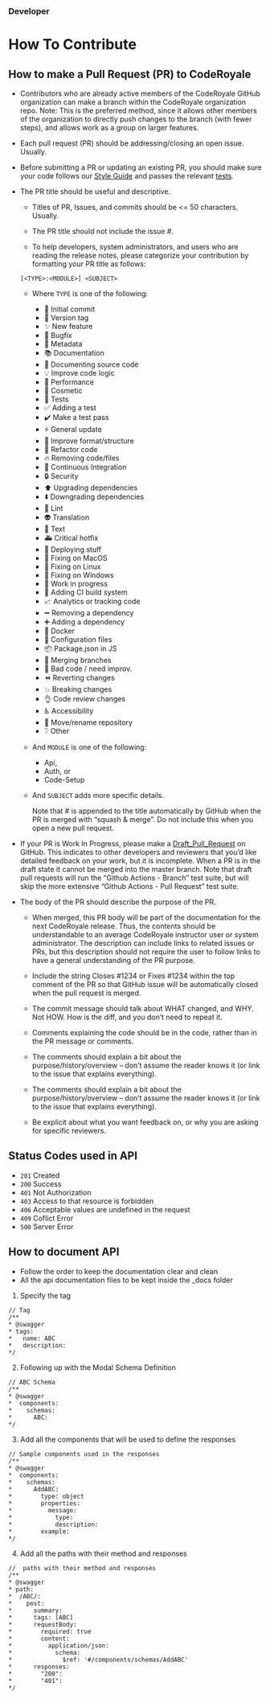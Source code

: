 ### Developer

# How To Contribute

## How to make a Pull Request (PR) to CodeRoyale

- Contributors who are already active members of the CodeRoyale GitHub organization can make a branch within the CodeRoyale organization repo. Note: This is the preferred method, since it allows other members of the organization to directly push changes to the branch (with fewer steps), and allows work as a group on larger features.

- Each pull request (PR) should be addressing/closing an open issue. Usually.

- Before submitting a PR or updating an existing PR, you should make sure your code follows our [Style Guide](https://github.com/CodeRoyale/codeRoyale-api) and passes the relevant [tests](https://github.com/CodeRoyale/codeRoyale-api).

- The PR title should be useful and descriptive.

  - Titles of PR, Issues, and commits should be <= 50 characters. Usually.

  - The PR title should not include the issue #.

  - To help developers, system administrators, and users who are reading the release notes, please categorize your contribution by formatting your PR title as follows:

  ```
  [<TYPE>:<MODULE>] <SUBJECT>
  ```

  - Where `TYPE` is one of the following:

    - 🎉 Initial commit
    - 🔖 Version tag
    - ✨ New feature
    - 🐛 Bugfix
    - 📇 Metadata
    - 📚 Documentation
    - 📗 Documenting source code
    - 💡 Improve code logic
    - 🐎 Performance
    - 💄 Cosmetic
    - 🚨 Tests
    - ✅ Adding a test
    - ✔️ Make a test pass
    - ⚡ General update
    - 🎨 Improve format/structure
    - 🔨 Refactor code
    - 🔥 Removing code/files
    - 💚 Continuous Integration
    - 🔒 Security
    - ⬆️ Upgrading dependencies
    - ⬇️ Downgrading dependencies
    - 👕 Lint
    - 👽 Translation
    - 📝 Text
    - 🚑 Critical hotfix
    - 🚀 Deploying stuff
    - 🍎 Fixing on MacOS
    - 🐧 Fixing on Linux
    - 🏁 Fixing on Windows
    - 🚧 Work in progress
    - 👷 Adding CI build system
    - 📈 Analytics or tracking code
    - ➖ Removing a dependency
    - ➕ Adding a dependency
    - 🐳 Docker
    - 🔧 Configuration files
    - 📦 Package.json in JS
    - 🔀 Merging branches
    - 💩 Bad code / need improv.
    - ⏪ Reverting changes
    - 💥 Breaking changes
    - 👌 Code review changes
    - ♿ Accessibility
    - 🚚 Move/rename repository
    - ❔ Other

  - And `MODULE` is one of the following:

    - Api,
    - Auth, or
    - Code-Setup

  - And `SUBJECT` adds more specific details.

    Note that #<PR NUMBER> is appended to the title automatically by GitHub when the PR is merged with “squash & merge”. Do not include this when you open a new pull request.

- If your PR is Work In Progress, please make a [Draft_Pull_Request](https://github.blog/2019-02-14-introducing-draft-pull-requests/) on GitHub. This indicates to other developers and reviewers that you’d like detailed feedback on your work, but it is incomplete. When a PR is in the draft state it cannot be merged into the master branch. Note that draft pull requests will run the “Github Actions - Branch” test suite, but will skip the more extensive “Github Actions - Pull Request” test suite.

- The body of the PR should describe the purpose of the PR.

  - When merged, this PR body will be part of the documentation for the next CodeRoyale release. Thus, the contents should be understandable to an average CodeRoyale instructor user or system administrator. The description can include links to related issues or PRs, but this description should not require the user to follow links to have a general understanding of the PR purpose.

  - Include the string Closes #1234 or Fixes #1234 within the top comment of the PR so that GitHub issue will be automatically closed when the pull request is merged.

  - The commit message should talk about WHAT changed, and WHY. Not HOW. How is the diff, and you don’t need to repeat it.

  - Comments explaining the code should be in the code, rather than in the PR message or comments.

  - The comments should explain a bit about the purpose/history/overview – don’t assume the reader knows it (or link to the issue that explains everything).

  - The comments should explain a bit about the purpose/history/overview – don’t assume the reader knows it (or link to the issue that explains everything).

  - Be explicit about what you want feedback on, or why you are asking for specific reviewers.

## Status Codes used in API
 - `201` Created
 - `200` Success
 - `401` Not Authorization
 - `403` Access to that resource is forbidden
 - `406` Acceptable values are undefined in the request
 - `409` Coflict Error
 - `500` Server Error

## How to document API

- Follow the order to keep the documentation clear and clean
- All the api documentation files to be kept inside the \_docs folder

1.  Specify the tag

```
// Tag
/**
* @swagger
* tags:
*   name: ABC
*   description:
*/
```

2.  Following up with the Modal Schema Definition

```
// ABC Schema
/**
* @swagger
*  components:
*    schemas:
*      ABC:
*/
```

3.  Add all the components that will be used to define the responses

```
// Sample components used in the responses
/**
* @swagger
*  components:
*    schemas:
*      AddABC:
*        type: object
*        properties:
*          message:
*            type:
*            description:
*        example:
*/
```

4.  Add all the paths with their method and responses

```
//  paths with their method and responses
/**
* @swagger
* path:
*  /ABC/:
*    post:
*      summary:
*      tags: [ABC]
*      requestBody:
*        required: true
*        content:
*          application/json:
*            schema:
*              $ref: '#/components/schemas/AddABC'
*      responses:
*        "200":
*        "401":
*/
```

